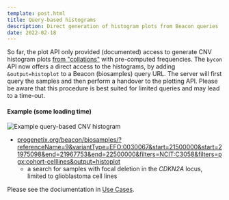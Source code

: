 ```yaml
---
template: post.html
title: Query-based histograms
description: Direct generation of histogram plots from Beacon queries
date: 2022-02-18
---
```


So far, the plot API only provided (documented) access to generate CNV histogram
plots [from "collations"](../use-cases.md#collation-plots) with pre-computed frequencies.
The `bycon` API now offers a direct access to the histograms, by adding `&output=histoplot`
to a Beacon (biosamples) query URL. The server will first query the samples and then perform
a handover to the plotting API. Please be aware that this procedure is best suited for limited
queries and may lead to a time-out.

<!--more-->

#### Example (some loading time)

![Example query-based CNV histogram](http://progenetix.org/beacon/biosamples/?referenceName=9&variantType=EFO:0030067&start=21500000&start=21975098&end=21967753&end=22500000&filters=NCIT:C3058&filters=pgx:cohort-celllines&output=histoplot)

* [progenetix.org/beacon/biosamples/?referenceName=9&variantType=EFO:0030067&start=21500000&start=21975098&end=21967753&end=22500000&filters=NCIT:C3058&filters=pgx:cohort-celllines&output=histoplot](http://progenetix.org/beacon/biosamples/?referenceName=9&variantType=EFO:0030067&start=21500000&start=21975098&end=21967753&end=22500000&filters=NCIT:C3058&filters=pgx:cohort-celllines&output=histoplot)
    - a search for samples with focal deletion in the _CDKN2A_ locus, limited to glioblastoma cell lines 

Please see the dociumentation in [Use Cases](../use-cases.md#query-based-histograms).
